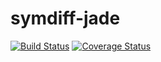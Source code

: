# symdiff-jade

[![Build Status](http://img.shields.io/travis/symdiff/symdiff-jade.svg)](https://travis-ci.org/symdiff/symdiff-jade) [![Coverage Status](https://coveralls.io/repos/symdiff/symdiff-jade/badge.svg?branch=master)](https://coveralls.io/r/symdiff/symdiff-jade?branch=master)
